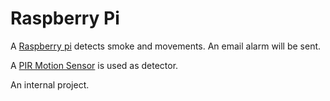 #  Raspberry Pi

A [Raspberry pi](https://www.raspberrypi.com/) detects smoke and movements. 
An email alarm will be sent.

A [PIR Motion Sensor](https://www.mbtechworks.com/projects/pir-motion-sensor-with-raspberry-pi.html) is used as detector.

An internal project.


